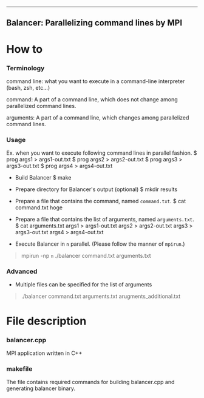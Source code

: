 --------------------------------------------
Balancer: Parallelizing command lines by MPI
--------------------------------------------

How to
======

### Terminology

command line: what you want to execute in a command-line interpreter
(bash, zsh, etc...)

command: A part of a command line, which does not change among
parallelized command lines.

arguments: A part of a command line, which changes among parallelized
command lines.

### Usage

Ex. when you want to execute following command lines in parallel fashion.
$ prog args1 > args1-out.txt
$ prog args2 > args2-out.txt
$ prog args3 > args3-out.txt
$ prog args4 > args4-out.txt

- Build Balancer
$ make

- Prepare directory for Balancer's output (optional)
$ mkdir results

- Prepare a file that contains the command, named ``command.txt``.
$ cat command.txt
hoge

- Prepare a file that contains the list of arguments, named ``arguments.txt``.
$ cat arguments.txt
args1 > args1-out.txt
args2 > args2-out.txt
args3 > args3-out.txt
args4 > args4-out.txt

- Execute Balancer in ``n`` parallel. (Please follow the manner of ``mpirun``.)
> mpirun -np ``n`` ./balancer command.txt arguments.txt

### Advanced

- Multiple files can be specified for the list of arguments
> ./balancer command.txt arguments.txt arugments_additional.txt

File description
================

### balancer.cpp

MPI application written in C++

### makefile

The file contains required commands for building balancer.cpp and
generating balancer binary.
